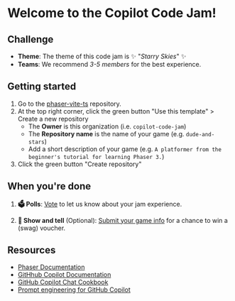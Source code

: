# Welcome to the Copilot Code Jam! 

## Challenge

* **Theme**: The theme of this code jam is ✨ "*Starry Skies*" ✨
* **Teams**: We recommend *3-5 members* for the best experience.

## Getting started

1. Go to the [phaser-vite-ts](https://github.com/copilot-code-jam/phaser-vite-ts) repository.
2. At the top right corner, click the green button "Use this template" > Create a new repository
    - The **Owner** is this organization (i.e. `copilot-code-jam`)
    - The **Repository name** is the name of your game (e.g. `dude-and-stars`)
    - Add a short description of your game (e.g. `A platformer from the beginner's tutorial for learning Phaser 3.`)
3. Click the green button "Create repository"

## When you're done

1. **🗳️  Polls**: [Vote](https://github.com/copilot-code-jam/.github/discussions/categories/polls) to let us know about your jam experience.

2. **🙌  Show and tell** (Optional): [Submit your game info](https://github.com/copilot-code-jam/.github/discussions/categories/show-and-tell) for a chance to win a (swag) voucher.

## Resources

* [Phaser Documentation](https://docs.phaser.io/)
* [GitHhub Copilot Documentation](https://docs.github.com/en/copilot)
* [GitHub Copilot Chat Cookbook](https://docs.github.com/en/enterprise-cloud@latest/copilot/example-prompts-for-github-copilot-chat)
* [Prompt engineering for GitHub Copilot](https://docs.github.com/en/copilot/using-github-copilot/prompt-engineering-for-github-copilot)
